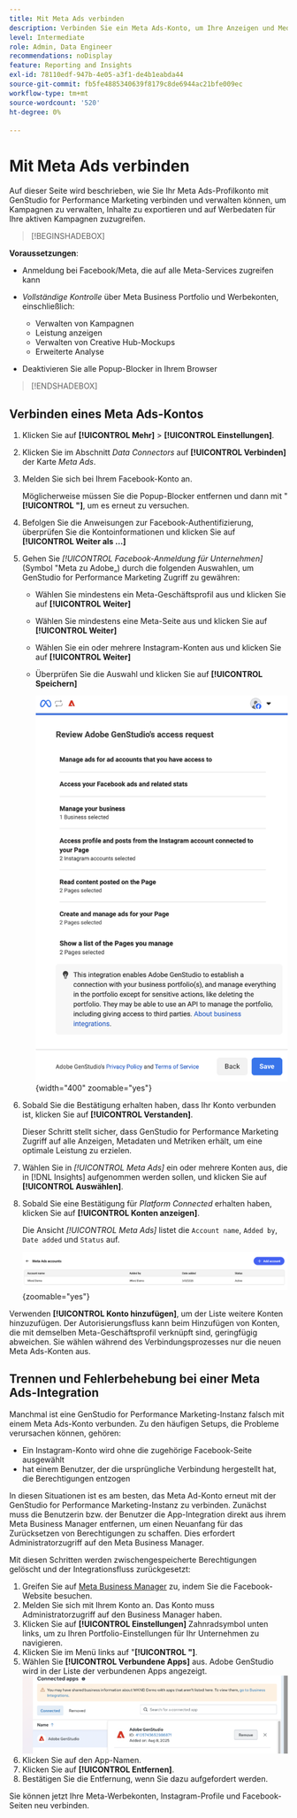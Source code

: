 ```yaml
---
title: Mit Meta Ads verbinden
description: Verbinden Sie ein Meta Ads-Konto, um Ihre Anzeigen und Medien mit Adobe GenStudio for Performance Marketing zu aktivieren und zu überwachen.
level: Intermediate
role: Admin, Data Engineer
recommendations: noDisplay
feature: Reporting and Insights
exl-id: 78110edf-947b-4e05-a3f1-de4b1eabda44
source-git-commit: fb5fe4885340639f8179c8de6944ac21bfe009ec
workflow-type: tm+mt
source-wordcount: '520'
ht-degree: 0%

---
```


# Mit Meta Ads verbinden

Auf dieser Seite wird beschrieben, wie Sie Ihr Meta Ads-Profilkonto mit GenStudio for Performance Marketing verbinden und verwalten können, um Kampagnen zu verwalten, Inhalte zu exportieren und auf Werbedaten für Ihre aktiven Kampagnen zuzugreifen.

>[!BEGINSHADEBOX]

**Voraussetzungen**:

- Anmeldung bei Facebook/Meta, die auf alle Meta-Services zugreifen kann

- _Vollständige Kontrolle_ über Meta Business Portfolio und Werbekonten, einschließlich:

   - Verwalten von Kampagnen
   - Leistung anzeigen
   - Verwalten von Creative Hub-Mockups
   - Erweiterte Analyse

- Deaktivieren Sie alle Popup-Blocker in Ihrem Browser

>[!ENDSHADEBOX]

## Verbinden eines Meta Ads-Kontos

1. Klicken Sie auf **[!UICONTROL Mehr]** > **[!UICONTROL Einstellungen]**.

1. Klicken Sie im Abschnitt _Data Connectors_ auf **[!UICONTROL Verbinden]** der Karte _Meta Ads_.

1. Melden Sie sich bei Ihrem Facebook-Konto an.

   Möglicherweise müssen Sie die Popup-Blocker entfernen und dann mit &quot;**[!UICONTROL &quot;]**, um es erneut zu versuchen.

1. Befolgen Sie die Anweisungen zur Facebook-Authentifizierung, überprüfen Sie die Kontoinformationen und klicken Sie auf **[!UICONTROL Weiter als …]**

1. Gehen Sie _[!UICONTROL Facebook-Anmeldung für Unternehmen]_ (Symbol &quot;Meta zu Adobe„) durch die folgenden Auswahlen, um GenStudio for Performance Marketing Zugriff zu gewähren:

   - Wählen Sie mindestens ein Meta-Geschäftsprofil aus und klicken Sie auf **[!UICONTROL Weiter]**
   - Wählen Sie mindestens eine Meta-Seite aus und klicken Sie auf **[!UICONTROL Weiter]**
   - Wählen Sie ein oder mehrere Instagram-Konten aus und klicken Sie auf **[!UICONTROL Weiter]**
   - Überprüfen Sie die Auswahl und klicken Sie auf **[!UICONTROL Speichern]**

     ![Auswahlen überprüfen](/help/assets/meta/meta-review-selections.png "Auswahlen überprüfen"){width="400" zoomable="yes"}

1. Sobald Sie die Bestätigung erhalten haben, dass Ihr Konto verbunden ist, klicken Sie auf **[!UICONTROL Verstanden]**.

   Dieser Schritt stellt sicher, dass GenStudio for Performance Marketing Zugriff auf alle Anzeigen, Metadaten und Metriken erhält, um eine optimale Leistung zu erzielen.

1. Wählen Sie in _[!UICONTROL Meta Ads]_ ein oder mehrere Konten aus, die in [!DNL Insights] aufgenommen werden sollen, und klicken Sie auf **[!UICONTROL Auswählen]**.

1. Sobald Sie eine Bestätigung für _Platform Connected_ erhalten haben, klicken Sie auf **[!UICONTROL Konten anzeigen]**.

   Die Ansicht _[!UICONTROL Meta Ads]_ listet die `Account name`, `Added by`, `Date added` und `Status` auf.

   ![Liste der Meta](/help/assets/meta/meta-accounts-list.png "Konten/Liste der verbundenen Meta-Konten"){zoomable="yes"}

Verwenden **[!UICONTROL Konto hinzufügen]**, um der Liste weitere Konten hinzuzufügen. Der Autorisierungsfluss kann beim Hinzufügen von Konten, die mit demselben Meta-Geschäftsprofil verknüpft sind, geringfügig abweichen. Sie wählen während des Verbindungsprozesses nur die neuen Meta Ads-Konten aus.

## Trennen und Fehlerbehebung bei einer Meta Ads-Integration

Manchmal ist eine GenStudio for Performance Marketing-Instanz falsch mit einem Meta Ads-Konto verbunden. Zu den häufigen Setups, die Probleme verursachen können, gehören:

- Ein Instagram-Konto wird ohne die zugehörige Facebook-Seite ausgewählt
- hat einem Benutzer, der die ursprüngliche Verbindung hergestellt hat, die Berechtigungen entzogen

In diesen Situationen ist es am besten, das Meta Ad-Konto erneut mit der GenStudio for Performance Marketing-Instanz zu verbinden. Zunächst muss die Benutzerin bzw. der Benutzer die App-Integration direkt aus ihrem Meta Business Manager entfernen, um einen Neuanfang für das Zurücksetzen von Berechtigungen zu schaffen. Dies erfordert Administratorzugriff auf den Meta Business Manager.

Mit diesen Schritten werden zwischengespeicherte Berechtigungen gelöscht und der Integrationsfluss zurückgesetzt:

1. Greifen Sie auf [Meta Business Manager](https://business.facebook.com) zu, indem Sie die Facebook-Website besuchen.
1. Melden Sie sich mit Ihrem Konto an. Das Konto muss Administratorzugriff auf den Business Manager haben.
1. Klicken Sie auf **[!UICONTROL Einstellungen]** Zahnradsymbol unten links, um zu Ihren Portfolio-Einstellungen für Ihr Unternehmen zu navigieren.
1. Klicken Sie im Menü links auf &quot;**[!UICONTROL &quot;]**.
1. Wählen Sie **[!UICONTROL Verbundene Apps]** aus. Adobe GenStudio wird in der Liste der verbundenen Apps angezeigt.
   ![Mit Meta Business Manager verbundene Apps](./meta-connected-apps.png "Bereich für mit Meta Business Manager verbundene Apps")
1. Klicken Sie auf den App-Namen.
1. Klicken Sie auf **[!UICONTROL Entfernen]**.
1. Bestätigen Sie die Entfernung, wenn Sie dazu aufgefordert werden.

Sie können jetzt Ihre Meta-Werbekonten, Instagram-Profile und Facebook-Seiten neu verbinden.
